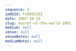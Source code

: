 ```yaml
---
sequence: 3
imdbId: tt0055152
date: 2007-10-15
slug: master-of-the-world-1961
medium: null
venue: null
venueNotes: null
mediumNotes: null
---
```


